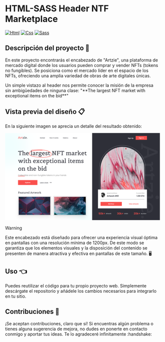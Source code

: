 # HTML-SASS Header NTF Marketplace
[![Html](https://img.shields.io/badge/HTML-white?style=for-the-badge&logo=html5&logoColor=white&labelColor=black&color=%23E34F26)]()
[![Css](https://img.shields.io/badge/css-white?style=for-the-badge&logo=css3&logoColor=white&labelColor=black&color=blue)]()
[![Sass](https://img.shields.io/badge/SASS-black?style=for-the-badge&logo=Sass&logoColor=white&labelColor=black&color=%23CC6699)]()

## Descripción del proyecto :memo:
<p>En este proyecto encontrarás el encabezado de "Artzie", una plataforma de mercado digital donde los usuarios pueden comprar y vender NFTs (tokens no fungibles). Se posiciona como el mercado líder en el espacio de los NFTs, ofreciendo una amplia variedad de obras de arte digitales únicas.</p>
<p>Un simple vistazo al header nos permite conocer la misión de la empresa sin ambigüedades de ninguna clase: "**The largest NFT market with exceptional items on the bid**"</p>

## Vista previa del diseño :clipboard:
<p>En la siguiente imagen se aprecia un detalle del resultado obtenido:</p>

<img src="marketplace-resume.png">

> [!WARNING]
> Este encabezado está diseñado para ofrecer una experiencia visual óptima en pantallas con una resolución mínima de 1200px. De este modo se garantiza que los elementos visuales y la disposición del contenido se presenten de manera atractiva y efectiva en pantallas de este tamaño. 🖥️

## Uso :point_left:
<p>Puedes reutilizar el código para tu propio proyecto web. Simplemente descárgate el repositorio y añádele los cambios necesarios para integrarlo en tu sitio.</p>

## Contribuciones :information_desk_person:
<p>¡Se aceptan contribuciones, claro que sí! Si encuentras algún problema o tienes alguna sugerencia de mejora, no dudes en ponerte en contacto conmigo y aportar tus ideas. Te lo agradeceré infinitamente :handshake:</p>
 
 
